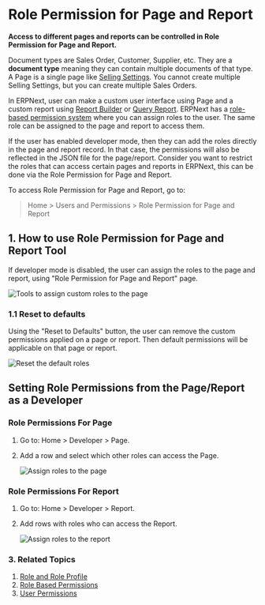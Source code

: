 <!-- add-breadcrumbs -->
# Role Permission for Page and Report

**Access to different pages and reports can be controlled in Role Permission for Page and Report.**

Document types are Sales Order, Customer, Supplier, etc. They are a **document type** meaning they can contain multiple documents of that type. A Page is a single page like [Selling Settings](/docs/v13/user/manual/en/selling/selling-settings). You cannot create multiple Selling Settings, but you can create multiple Sales Orders.

In ERPNext, user can make a custom user interface using Page and a custom report using [Report Builder](/docs/v13/user/videos/learn/report-builder.html) or [Query Report](https://frappe.io/docs/v13/user/en/guides/reports-and-printing/how-to-make-query-report). ERPNext has a [role-based permission system](/docs/v13/user/manual/en/setting-up/users-and-permissions/role-based-permissions) where you can assign roles to the user. The same role can be assigned to the page and report to access them.

If the user has enabled developer mode, then they can add the roles directly in the page and report record. In that case, the permissions will also be reflected in the JSON file for the page/report. Consider you want to restrict the roles that can access certain pages and reports in ERPNext, this can be done via the Role Permission for Page and Report.

To access Role Permission for Page and Report, go to:
> Home > Users and Permissions > Role Permission for Page and Report


## 1. How to use Role Permission for Page and Report Tool

If developer mode is disabled, the user can assign the roles to the page and report, using "Role Permission for Page and Report" page.

<img alt="Tools to assign custom roles to the page" class="screenshot" src="{{docs_base_url}}/assets/img/users-and-permissions/role-permission-for-page-and-report.png">

### 1.1 Reset to defaults

Using the "Reset to Defaults" button, the user can remove the custom permissions applied on a page or report. Then default permissions will be applicable on that page or report.

<img alt="Reset the default roles" class="screenshot" src="{{docs_base_url}}/assets/img/users-and-permissions/reset-roles-permission-for-page-report.png">

## Setting Role Permissions from the Page/Report as a Developer
### Role Permissions For Page
1. Go to: Home > Developer > Page.
1. Add a row and select which other roles can access the Page.

    <img alt="Assign roles to the page" class="screenshot" src="{{docs_base_url}}/assets/img/users-and-permissions/roles-for-page.png">

### Role Permissions For Report
1. Go to: Home > Developer > Report.
1. Add rows with roles who can access the Report.

    <img alt="Assign roles to the report" class="screenshot" src="{{docs_base_url}}/assets/img/users-and-permissions/roles-for-report.png">

### 3. Related Topics
1. [Role and Role Profile](/docs/v13/user/manual/en/setting-up/users-and-permissions/role-and-role-profile)
1. [Role Based Permissions](/docs/v13/user/manual/en/setting-up/users-and-permissions/role-based-permissions)
1. [User Permissions](/docs/v13/user/manual/en/setting-up/users-and-permissions/user-permissions)
